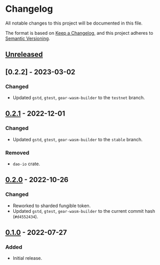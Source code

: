 # Changelog
All notable changes to this project will be documented in this file.

The format is based on [Keep a Changelog](https://keepachangelog.com/en/1.0.0/),
and this project adheres to [Semantic Versioning](https://semver.org/spec/v2.0.0.html).

## [Unreleased]

## [0.2.2] - 2023-03-02
### Changed
- Updated `gstd`, `gtest`, `gear-wasm-builder` to the `testnet` branch.

## [0.2.1] - 2022-12-01
### Changed
- Updated `gstd`, `gtest`, `gear-wasm-builder` to the `stable` branch.
### Removed
- `dao-io` crate.

## [0.2.0] - 2022-10-26
### Changed
- Reworked to sharded fungible token.
- Updated `gstd`, `gtest`, `gear-wasm-builder` to the current commit hash (`#d4552434`).

## [0.1.0] - 2022-07-27
### Added
- Initial release.

[Unreleased]: https://github.com/gear-dapps/dao/compare/0.2.1...HEAD
[0.2.1]: https://github.com/gear-dapps/dao/compare/0.2.0...0.2.1
[0.2.0]: https://github.com/gear-dapps/dao/compare/0.1.0...0.2.0
[0.1.0]: https://github.com/gear-dapps/dao/compare/e03527e...0.1.0
